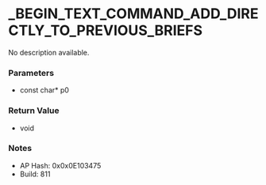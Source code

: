 # _BEGIN_TEXT_COMMAND_ADD_DIRECTLY_TO_PREVIOUS_BRIEFS

No description available.

### Parameters
* const char* p0

### Return Value
* void

### Notes
* AP Hash: 0x0x0E103475
* Build: 811

